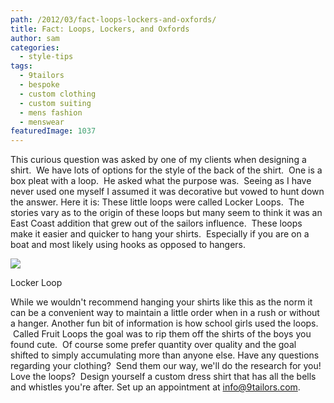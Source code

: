 ```yaml
---
path: /2012/03/fact-loops-lockers-and-oxfords/
title: Fact: Loops, Lockers, and Oxfords
author: sam
categories: 
  - style-tips
tags: 
  - 9tailors
  - bespoke
  - custom clothing
  - custom suiting
  - mens fashion
  - menswear
featuredImage: 1037
---
```

This curious question was asked by one of my clients when designing a shirt.  We have lots of options for the style of the back of the shirt.  One is a box pleat with a loop.  He asked what the purpose was.  Seeing as I have never used one myself I assumed it was decorative but vowed to hunt down the answer. Here it is: These little loops were called Locker Loops.  The stories vary as to the origin of these loops but many seem to think it was an East Coast addition that grew out of the sailors influence.  These loops make it easier and quicker to hang your shirts.  Especially if you are on a boat and most likely using hooks as opposed to hangers.

[![](http://www.e-sierrapacific.com/photos/Denim-05-locker-loop.jpg)](http://www.e-sierrapacific.com/photos/Denim-05-locker-loop.jpg)

Locker Loop

While we wouldn't recommend hanging your shirts like this as the norm it can be a convenient way to maintain a little order when in a rush or without a hanger. Another fun bit of information is how school girls used the loops.  Called Fruit Loops the goal was to rip them off the shirts of the boys you found cute.  Of course some prefer quantity over quality and the goal shifted to simply accumulating more than anyone else. Have any questions regarding your clothing?  Send them our way, we'll do the research for you! Love the loops?  Design yourself a custom dress shirt that has all the bells and whistles you're after. Set up an appointment at [info@9tailors.com](mailto:info@9tailors.com).